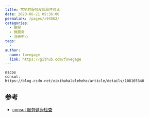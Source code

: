 ```yaml
---
title: 常见的服务发现组件对比
date: 2023-06-21 09:36:00
permalink: /pages/c94862/
categories:
  - 编程
  - 微服务
  - 注册中心
tags:
  -
author:
  name: fovegage
  link: https://github.com/fovegage
---
```


```
nacos
consul: https://blog.csdn.net/xixihahalelehehe/article/details/108165840
```

## 参考
- [consul 服务健康检查]()
